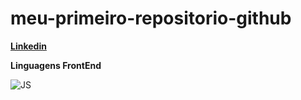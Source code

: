 # meu-primeiro-repositorio-github

[**Linkedin**]([https://](https://www.linkedin.com/in/sara-vanessa-673850285/))

**Linguagens FrontEnd**

![JS](https://skillicons.dev/icons?i=js,html,css,react)



